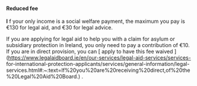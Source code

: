 ####  **Reduced fee**

**I** f your only income is a social welfare payment, the maximum you pay is
€130 for legal aid, and €30 for legal advice.

If you are applying for legal aid to help you with a claim for asylum or
subsidiary protection in Ireland, you only need to pay a contribution of €10.
If you are in direct provision, you can [ apply to have this fee waived
](https://www.legalaidboard.ie/en/our-services/legal-aid-services/services-
for-international-protection-applicants/services/general-information/legal-
services.html#:~:text=If%20you%20are%20receiving%20direct,of%20the%20Legal%20Aid%20Board.)
.
